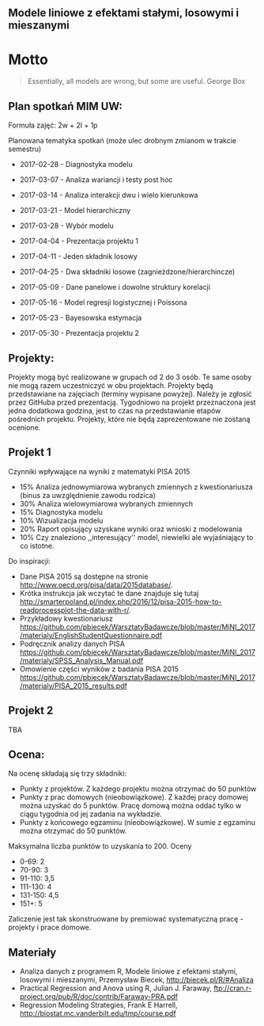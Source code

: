 Modele liniowe z efektami stałymi, losowymi i mieszanymi
--------------------------------------------------------

# Motto

> Essentially, all models are wrong, but some are useful.
> George Box


Plan spotka&#324; MIM UW:
-------------------------

Formuła zajęć: 2w + 2l + 1p

Planowana tematyka spotkań (może ulec drobnym zmianom w trakcie semestru)

* 2017-02-28 - Diagnostyka modelu
* 2017-03-07 - Analiza wariancji i testy post hoc
* 2017-03-14 - Analiza interakcji dwu i wielo kierunkowa

* 2017-03-21 - Model hierarchiczny
* 2017-03-28 - Wybór modelu
* 2017-04-04 - Prezentacja projektu 1

* 2017-04-11 - Jeden składnik losowy
* 2017-04-25 - Dwa składniki losowe (zagnieżdzone/hierarchincze)
* 2017-05-09 - Dane panelowe i dowolne struktury korelacji

* 2017-05-16 - Model regresji logistycznej i Poissona
* 2017-05-23 - Bayesowska estymacja 
* 2017-05-30 - Prezentacja projektu 2

Projekty:
---------

Projekty mogą być realizowane w grupach od 2 do 3 osób. Te same osoby nie mogą razem uczestniczyć w obu projektach.
Projekty będą przedstawiane na zajęciach (terminy wypisane powyżej). Należy je zgłosić przez GitHuba przed prezentacją.
Tygodniowo na projekt przeznaczona jest jedna dodatkowa godzina, jest to czas na przedstawianie etapów pośrednich projektu.
Projekty, które nie będą zaprezentowane nie zostaną ocenione.

## Projekt 1 

Czynniki wpływające na wyniki z matematyki PISA 2015

* 15% Analiza jednowymiarowa wybranych zmiennych z kwestionariusza (binus za uwzględnienie zawodu rodzica)
* 30% Analiza wielowymiarowa wybranych zmiennych
* 15% Diagnostyka modelu
* 10% Wizualizacja modelu
* 20% Raport opisujący uzyskane wyniki oraz wnioski z modelowania
* 10% Czy znaleziono ,,interesujący'' model, niewielki ale wyjaśniający to co istotne.

Do inspiracji:

* Dane PISA 2015 są dostępne na stronie http://www.oecd.org/pisa/data/2015database/. 
* Krótka instrukcja jak wczytać te dane znajduje się tutaj http://smarterpoland.pl/index.php/2016/12/pisa-2015-how-to-readprocessplot-the-data-with-r/.
* Przykładowy kwestionariusz https://github.com/pbiecek/WarsztatyBadawcze/blob/master/MiNI_2017/materialy/EnglishStudentQuestionnaire.pdf
* Podręcznik analizy danych PISA
https://github.com/pbiecek/WarsztatyBadawcze/blob/master/MiNI_2017/materialy/SPSS_Analysis_Manual.pdf
* Omowienie części wyników z badania PISA 2015 https://github.com/pbiecek/WarsztatyBadawcze/blob/master/MiNI_2017/materialy/PISA_2015_results.pdf

## Projekt 2

TBA


Ocena:
------

Na ocenę składają się trzy składniki:

* Punkty z projektów. Z każdego projektu można otrzymać do 50 punktów
* Punkty z prac domowych (nieobowiązkowe). Z każdej pracy domowej można uzyskać do 5 punktów. Pracę domową można oddać tylko w ciągu tygodnia od jej zadania na wykładzie.
* Punkty z końcowego egzaminu (nieobowiązkowe). W sumie z egzaminu można otrzymać do 50 punktów.

Maksymalna liczba punktów to uzyskania to 200. Oceny

* 0-69: 2
* 70-90: 3
* 91-110: 3,5
* 111-130: 4
* 131-150: 4,5
* 151+: 5

Zaliczenie jest tak skonstruowane by premiować systematyczną pracę - projekty i prace domowe.

Materiały
---------

* Analiza danych z programem R, Modele liniowe z efektami stałymi, losowymi i mieszanymi, Przemysław Biecek, http://biecek.pl/R/#Analiza
* Practical Regression and Anova using R, Julian J. Faraway, ftp://cran.r-project.org/pub/R/doc/contrib/Faraway-PRA.pdf
* Regression Modeling Strategies, Frank E Harrell, http://biostat.mc.vanderbilt.edu/tmp/course.pdf

